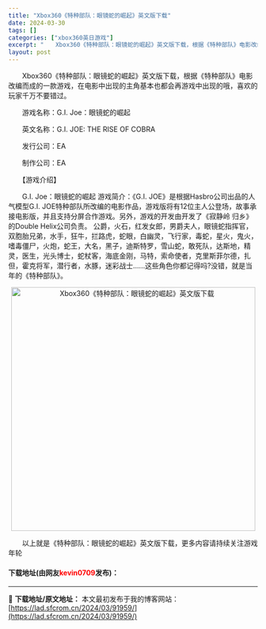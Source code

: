 ```yaml
---
title: "Xbox360《特种部队：眼镜蛇的崛起》英文版下载"
date: 2024-03-30
tags: []
categories: ["xbox360英日游戏"]
excerpt: "　　Xbox360《特种部队：眼镜蛇的崛起》英文版下载，根据《特种部队》电影改编而成的一款游戏，在电影中出现的主角基本也都会再游戏中出现的哦，喜欢的玩家千万不要错过。 　　游戏名称：G.I. Joe：眼镜蛇的崛起 　　英文名称：G.I. JOE: THE RISE OF COBRA 　　发行公司：E&hellip;"
layout: post
---
```


 <p>　　Xbox360《特种部队：眼镜蛇的崛起》英文版下载，根据《特种部队》电影改编而成的一款游戏，在电影中出现的主角基本也都会再游戏中出现的哦，喜欢的玩家千万不要错过。</p> <p>　　游戏名称：G.I. Joe：眼镜蛇的崛起</p> <p>　　英文名称：G.I. JOE: THE RISE OF COBRA</p> <p>　　发行公司：EA</p> <p>　　制作公司：EA</p> <p>　　【游戏介绍】</p> <p>　　G.I. Joe：眼镜蛇的崛起 游戏简介：《G.I. JOE》是根据Hasbro公司出品的人气模型G.I. JOE特种部队所改编的电影作品，游戏版将有12位主人公登场，故事承接电影版，并且支持分屏合作游戏。另外，游戏的开发由开发了《寂静岭 归乡》的Double Helix公司负责。 公爵，火石，红发女郎，男爵夫人，眼镜蛇指挥官，双胞胎兄弟，水手，狂牛，拦路虎，蛇眼，白幽灵，飞行家，毒蛇，星火，鬼火，嗜毒僵尸，火炮，蛇王，大名，黑子，迪斯特罗，雪山蛇，敢死队，达斯地，精灵，医生，光头博士，蛇杖客，海底金刚，马特，索命使者，克里斯菲尔德，扎但，霍克将军，潜行者，水豚，迷彩战士......这些角色你都记得吗?没错，就是当年的《特种部队》。</p> <p align="center"><img align="" border="0" src="https://lad.sfcrom.cn/wp-content/uploads/2024/03/20240330_6607d3a54e99b.jpg" width="493" alt="Xbox360《特种部队：眼镜蛇的崛起》英文版下载" /></p> <p>　　以上就是《特种部队：眼镜蛇的崛起》英文版下载，更多内容请持续关注游戏年轮</p> <p><h4>下载地址(由网友<font color="red">kevin0709</font>发布)：</h4></p> 

---
📖 **下载地址/原文地址：** 本文最初发布于我的博客网站：[https://lad.sfcrom.cn/2024/03/91959/](https://lad.sfcrom.cn/2024/03/91959/)
